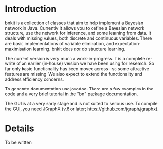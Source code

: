 # Introduction #

bnkit is a collection of classes that aim to help implement a Bayesian network in Java.
Currently it allows you to define a Bayesian network structure, use the network for inference,
and some learning from data.
It deals with missing values, both discrete and continuous variables.
There are basic implementations of variable elimination, and expectation-maximisation
Iearning. bnkit does _not_ do structure learning.

The current version is very much a work-in-progress.
It is a complete re-write of an earlier (in-house) version we have been using for research.
So far only basic functionality has been moved across--so some attractive features are missing.
We also expect to extend the functionality and address efficiency concerns.

To generate documentation use javadoc. There are a few examples in the code and a very
brief tutorial in the "bn" package documentation.

The GUI is at a very early stage and is not suited to serious use.
To compile the GUI, you need JGraphX (v.6 or later; https://github.com/jgraph/jgraphx).

# Details #

To be written
